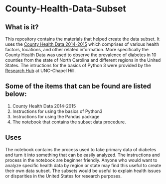 # County-Health-Data-Subset
## What is it?
This repository contains the materials that helped create the data subset. It uses the 
[County Health Data 2014-2015](https://uncch.instructure.com/courses/11001/files/1951171?wrap=1) which comprises of various health factors, locations, and
other related information. More specifically the County Health Data was used to observe 
the prevalence of diabetes in 10 counties from the state of North Carolina and different 
regions in the United States. The intructions for the basics of Python 3 were provided by 
the [Research Hub](https://library.unc.edu/hub/) at UNC-Chapel Hill.

## Some of the items that can be found are listed below:
1. County Health Data 2014-2015
2. Instructions for using the basics of Python3
3. Instructions for using the Pandas package
4. The notebook that contains the subset data procedure.

## Uses
The notebook contains the process used to take primary data of diabetes and turn it into something that 
can be easily analyzed. The instructions and process in the notebook are beginner friendly. Anyone who
would want to analyze specific health data by region or state may find this useful to create their own 
data subset. The subsets would be useful to explain health issues or disparities in the United States
for research purposes.


 
